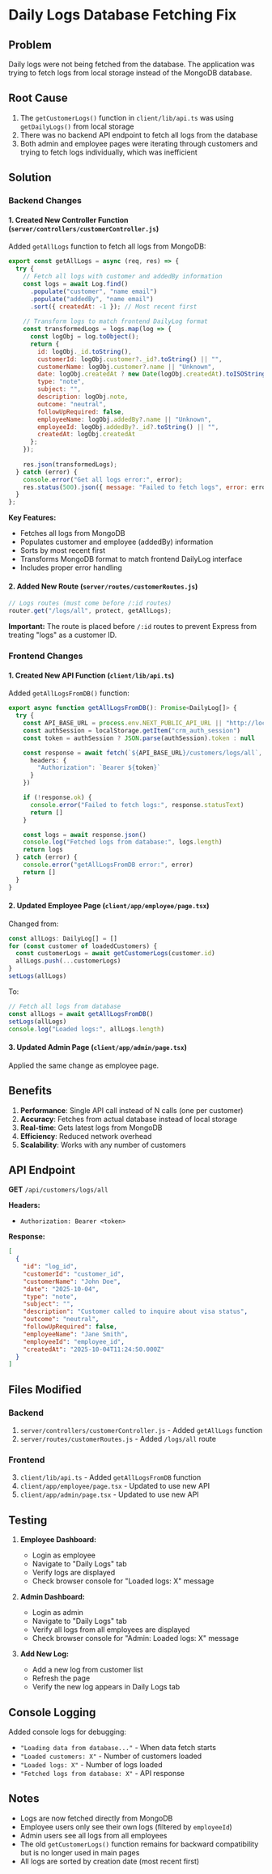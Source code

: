# Daily Logs Database Fetching Fix

## Problem
Daily logs were not being fetched from the database. The application was trying to fetch logs from local storage instead of the MongoDB database.

## Root Cause
1. The `getCustomerLogs()` function in `client/lib/api.ts` was using `getDailyLogs()` from local storage
2. There was no backend API endpoint to fetch all logs from the database
3. Both admin and employee pages were iterating through customers and trying to fetch logs individually, which was inefficient

## Solution

### Backend Changes

#### 1. Created New Controller Function (`server/controllers/customerController.js`)
Added `getAllLogs` function to fetch all logs from MongoDB:

```javascript
export const getAllLogs = async (req, res) => {
  try {
    // Fetch all logs with customer and addedBy information
    const logs = await Log.find()
      .populate("customer", "name email")
      .populate("addedBy", "name email")
      .sort({ createdAt: -1 }); // Most recent first
    
    // Transform logs to match frontend DailyLog format
    const transformedLogs = logs.map(log => {
      const logObj = log.toObject();
      return {
        id: logObj._id.toString(),
        customerId: logObj.customer?._id?.toString() || "",
        customerName: logObj.customer?.name || "Unknown",
        date: logObj.createdAt ? new Date(logObj.createdAt).toISOString().split('T')[0] : "",
        type: "note",
        subject: "",
        description: logObj.note,
        outcome: "neutral",
        followUpRequired: false,
        employeeName: logObj.addedBy?.name || "Unknown",
        employeeId: logObj.addedBy?._id?.toString() || "",
        createdAt: logObj.createdAt
      };
    });
    
    res.json(transformedLogs);
  } catch (error) {
    console.error("Get all logs error:", error);
    res.status(500).json({ message: "Failed to fetch logs", error: error.message });
  }
};
```

**Key Features:**
- Fetches all logs from MongoDB
- Populates customer and employee (addedBy) information
- Sorts by most recent first
- Transforms MongoDB format to match frontend DailyLog interface
- Includes proper error handling

#### 2. Added New Route (`server/routes/customerRoutes.js`)
```javascript
// Logs routes (must come before /:id routes)
router.get("/logs/all", protect, getAllLogs);
```

**Important:** The route is placed before `/:id` routes to prevent Express from treating "logs" as a customer ID.

### Frontend Changes

#### 1. Created New API Function (`client/lib/api.ts`)
Added `getAllLogsFromDB()` function:

```typescript
export async function getAllLogsFromDB(): Promise<DailyLog[]> {
  try {
    const API_BASE_URL = process.env.NEXT_PUBLIC_API_URL || "http://localhost:5000/api"
    const authSession = localStorage.getItem("crm_auth_session")
    const token = authSession ? JSON.parse(authSession).token : null

    const response = await fetch(`${API_BASE_URL}/customers/logs/all`, {
      headers: {
        "Authorization": `Bearer ${token}`
      }
    })

    if (!response.ok) {
      console.error("Failed to fetch logs:", response.statusText)
      return []
    }

    const logs = await response.json()
    console.log("Fetched logs from database:", logs.length)
    return logs
  } catch (error) {
    console.error("getAllLogsFromDB error:", error)
    return []
  }
}
```

#### 2. Updated Employee Page (`client/app/employee/page.tsx`)
Changed from:
```typescript
const allLogs: DailyLog[] = []
for (const customer of loadedCustomers) {
  const customerLogs = await getCustomerLogs(customer.id)
  allLogs.push(...customerLogs)
}
setLogs(allLogs)
```

To:
```typescript
// Fetch all logs from database
const allLogs = await getAllLogsFromDB()
setLogs(allLogs)
console.log("Loaded logs:", allLogs.length)
```

#### 3. Updated Admin Page (`client/app/admin/page.tsx`)
Applied the same change as employee page.

## Benefits

1. **Performance**: Single API call instead of N calls (one per customer)
2. **Accuracy**: Fetches from actual database instead of local storage
3. **Real-time**: Gets latest logs from MongoDB
4. **Efficiency**: Reduced network overhead
5. **Scalability**: Works with any number of customers

## API Endpoint

**GET** `/api/customers/logs/all`

**Headers:**
- `Authorization: Bearer <token>`

**Response:**
```json
[
  {
    "id": "log_id",
    "customerId": "customer_id",
    "customerName": "John Doe",
    "date": "2025-10-04",
    "type": "note",
    "subject": "",
    "description": "Customer called to inquire about visa status",
    "outcome": "neutral",
    "followUpRequired": false,
    "employeeName": "Jane Smith",
    "employeeId": "employee_id",
    "createdAt": "2025-10-04T11:24:50.000Z"
  }
]
```

## Files Modified

### Backend
1. `server/controllers/customerController.js` - Added `getAllLogs` function
2. `server/routes/customerRoutes.js` - Added `/logs/all` route

### Frontend
3. `client/lib/api.ts` - Added `getAllLogsFromDB` function
4. `client/app/employee/page.tsx` - Updated to use new API
5. `client/app/admin/page.tsx` - Updated to use new API

## Testing

1. **Employee Dashboard:**
   - Login as employee
   - Navigate to "Daily Logs" tab
   - Verify logs are displayed
   - Check browser console for "Loaded logs: X" message

2. **Admin Dashboard:**
   - Login as admin
   - Navigate to "Daily Logs" tab
   - Verify all logs from all employees are displayed
   - Check browser console for "Admin: Loaded logs: X" message

3. **Add New Log:**
   - Add a new log from customer list
   - Refresh the page
   - Verify the new log appears in Daily Logs tab

## Console Logging

Added console logs for debugging:
- `"Loading data from database..."` - When data fetch starts
- `"Loaded customers: X"` - Number of customers loaded
- `"Loaded logs: X"` - Number of logs loaded
- `"Fetched logs from database: X"` - API response

## Notes

- Logs are now fetched directly from MongoDB
- Employee users only see their own logs (filtered by `employeeId`)
- Admin users see all logs from all employees
- The old `getCustomerLogs()` function remains for backward compatibility but is no longer used in main pages
- All logs are sorted by creation date (most recent first)
